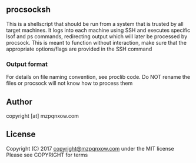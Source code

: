 ## procsocksh

This is a shellscript that should be run from a system that is trusted by all target machines. It logs into each machine using SSH and executes specific lsof and ps commands, redirecting output which will later be processed by procsock. This is meant to function without interaction, make sure that the appropriate options/flags are provided in the SSH command

### Output format

For details on file naming convention, see proclib code. Do NOT rename the files or procsock will not know how to process them

## Author

copyright [at] mzpqnxow.com

## License

Copyright (C) 2017 copyright@mzpqnxow.com under the MIT license
Please see COPYRIGHT for terms
